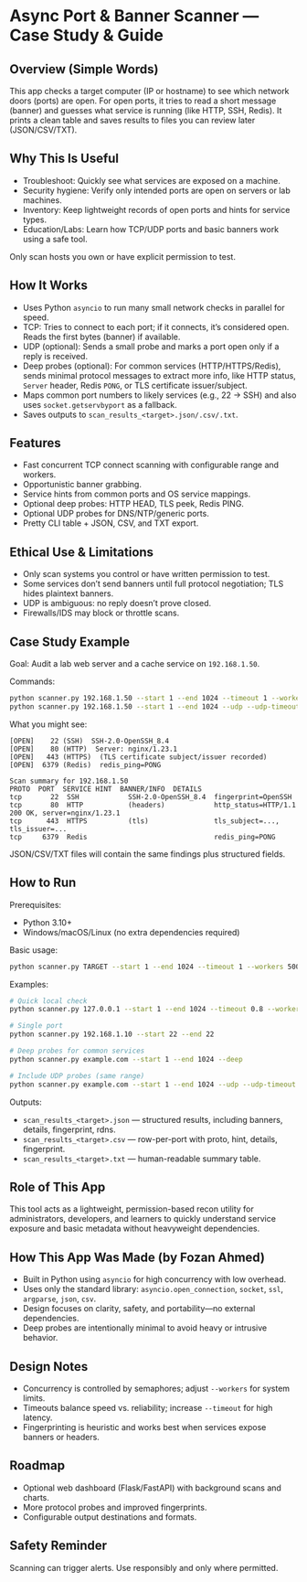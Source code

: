 # Async Port & Banner Scanner — Case Study & Guide

## Overview (Simple Words)
This app checks a target computer (IP or hostname) to see which network doors (ports) are open. For open ports, it tries to read a short message (banner) and guesses what service is running (like HTTP, SSH, Redis). It prints a clean table and saves results to files you can review later (JSON/CSV/TXT).

## Why This Is Useful
- Troubleshoot: Quickly see what services are exposed on a machine.
- Security hygiene: Verify only intended ports are open on servers or lab machines.
- Inventory: Keep lightweight records of open ports and hints for service types.
- Education/Labs: Learn how TCP/UDP ports and basic banners work using a safe tool.

Only scan hosts you own or have explicit permission to test.

## How It Works
- Uses Python `asyncio` to run many small network checks in parallel for speed.
- TCP: Tries to connect to each port; if it connects, it’s considered open. Reads the first bytes (banner) if available.
- UDP (optional): Sends a small probe and marks a port open only if a reply is received.
- Deep probes (optional): For common services (HTTP/HTTPS/Redis), sends minimal protocol messages to extract more info, like HTTP status, `Server` header, Redis `PONG`, or TLS certificate issuer/subject.
- Maps common port numbers to likely services (e.g., 22 → SSH) and also uses `socket.getservbyport` as a fallback.
- Saves outputs to `scan_results_<target>.json/.csv/.txt`.

## Features
- Fast concurrent TCP connect scanning with configurable range and workers.
- Opportunistic banner grabbing.
- Service hints from common ports and OS service mappings.
- Optional deep probes: HTTP HEAD, TLS peek, Redis PING.
- Optional UDP probes for DNS/NTP/generic ports.
- Pretty CLI table + JSON, CSV, and TXT export.

## Ethical Use & Limitations
- Only scan systems you control or have written permission to test.
- Some services don’t send banners until full protocol negotiation; TLS hides plaintext banners.
- UDP is ambiguous: no reply doesn’t prove closed.
- Firewalls/IDS may block or throttle scans.

## Case Study Example
Goal: Audit a lab web server and a cache service on `192.168.1.50`.

Commands:
```bash
python scanner.py 192.168.1.50 --start 1 --end 1024 --timeout 1 --workers 500 --deep
python scanner.py 192.168.1.50 --start 1 --end 1024 --udp --udp-timeout 1
```

What you might see:
```
[OPEN]    22 (SSH)  SSH-2.0-OpenSSH_8.4
[OPEN]    80 (HTTP)  Server: nginx/1.23.1
[OPEN]   443 (HTTPS)  (TLS certificate subject/issuer recorded)
[OPEN]  6379 (Redis)  redis_ping=PONG

Scan summary for 192.168.1.50
PROTO  PORT  SERVICE HINT  BANNER/INFO  DETAILS
tcp       22  SSH            SSH-2.0-OpenSSH_8.4  fingerprint=OpenSSH
tcp       80  HTTP           (headers)            http_status=HTTP/1.1 200 OK, server=nginx/1.23.1
tcp      443  HTTPS          (tls)                tls_subject=..., tls_issuer=...
tcp     6379  Redis                               redis_ping=PONG
```

JSON/CSV/TXT files will contain the same findings plus structured fields.

## How to Run
Prerequisites:
- Python 3.10+
- Windows/macOS/Linux (no extra dependencies required)

Basic usage:
```bash
python scanner.py TARGET --start 1 --end 1024 --timeout 1 --workers 500
```

Examples:
```bash
# Quick local check
python scanner.py 127.0.0.1 --start 1 --end 1024 --timeout 0.8 --workers 300

# Single port
python scanner.py 192.168.1.10 --start 22 --end 22

# Deep probes for common services
python scanner.py example.com --start 1 --end 1024 --deep

# Include UDP probes (same range)
python scanner.py example.com --start 1 --end 1024 --udp --udp-timeout 1 --udp-workers 300
```

Outputs:
- `scan_results_<target>.json` — structured results, including banners, details, fingerprint, rdns.
- `scan_results_<target>.csv` — row-per-port with proto, hint, details, fingerprint.
- `scan_results_<target>.txt` — human-readable summary table.

## Role of This App
This tool acts as a lightweight, permission-based recon utility for administrators, developers, and learners to quickly understand service exposure and basic metadata without heavyweight dependencies.

## How This App Was Made (by Fozan Ahmed)
- Built in Python using `asyncio` for high concurrency with low overhead.
- Uses only the standard library: `asyncio.open_connection`, `socket`, `ssl`, `argparse`, `json`, `csv`.
- Design focuses on clarity, safety, and portability—no external dependencies.
- Deep probes are intentionally minimal to avoid heavy or intrusive behavior.

## Design Notes
- Concurrency is controlled by semaphores; adjust `--workers` for system limits.
- Timeouts balance speed vs. reliability; increase `--timeout` for high latency.
- Fingerprinting is heuristic and works best when services expose banners or headers.

## Roadmap
- Optional web dashboard (Flask/FastAPI) with background scans and charts.
- More protocol probes and improved fingerprints.
- Configurable output destinations and formats.

## Safety Reminder
Scanning can trigger alerts. Use responsibly and only where permitted.